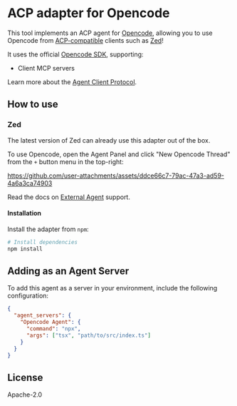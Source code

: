 # ACP adapter for Opencode

This tool implements an ACP agent for [Opencode](https://github.com/sst/opencode), allowing you to use Opencode from [ACP-compatible](https://agentclientprotocol.com) clients such as [Zed](https://zed.dev)!

It uses the official [Opencode SDK](https://opencode.ai/docs/sdk), supporting:

- Client MCP servers

Learn more about the [Agent Client Protocol](https://agentclientprotocol.com/).

## How to use

### Zed

The latest version of Zed can already use this adapter out of the box.

To use Opencode, open the Agent Panel and click "New Opencode Thread" from the `+` button menu in the top-right:

https://github.com/user-attachments/assets/ddce66c7-79ac-47a3-ad59-4a6a3ca74903

Read the docs on [External Agent](https://zed.dev/docs/ai/external-agents) support.

#### Installation

Install the adapter from `npm`:

```bash
# Install dependencies
npm install
```

## Adding as an Agent Server

To add this agent as a server in your environment, include the following configuration:

```json
{
  "agent_servers": {
    "Opencode Agent": {
      "command": "npx",
      "args": ["tsx", "path/to/src/index.ts"]
    }
  }
}
```

## License

Apache-2.0
